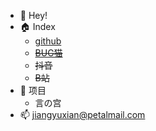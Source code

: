 - 👻 Hey!  
- 🏠 Index
    - [github](hellomitsuha.github.io)
    - ~~[BUG猫](shequ.codemao.cn/user/11770768)~~
    - ~~抖音~~
    - ~~B站~~
- 🌱 项目
    - 言の宫
- 📫 jiangyuxian@petalmail.com

<!---
HelloMitsuha/HelloMitsuha is a ✨ special ✨ repository because its `README.md` (this file) appears on your GitHub profile.
You can click the Preview link to take a look at your changes.
--->

